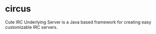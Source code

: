 circus
======

Cute IRC Underlying Server is a Java based framework for creating easy customizable IRC servers.
